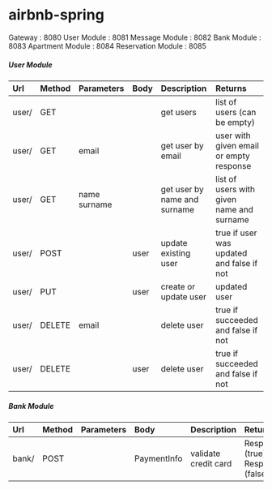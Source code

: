 # airbnb-spring

Gateway : 8080
User Module : 8081
Message Module : 8082
Bank Module : 8083
Apartment Module : 8084
Reservation Module : 8085

##### User Module
| Url  | Method   | Parameters    | Body | Description                  | Returns                                   |
|:-----| ---------|:--------------|:-----|:-----------------------------|:------------------------------------------|
|user/ | GET      |               |      | get users                    | list of users (can be empty)              |
|user/ | GET      | email         |      | get user by email            | user with given email or empty response   |
|user/ | GET      | name surname  |      | get user by name and surname | list of users with given name and surname |
|user/ | POST     |               | user | update existing user         | true if user was updated and false if not |
|user/ | PUT      |               | user | create or update user        | updated user                              |
|user/ | DELETE   | email         |      | delete user                  | true if succeeded and false if not        |
|user/ | DELETE   |               | user | delete user                  | true if succeeded and false if not        |

##### Bank Module 
| Url  | Method   | Parameters    | Body        | Description                  | Returns                                     |
|:-----| ---------|:--------------|:------------|:-----------------------------|:--------------------------------------------|
|bank/ | POST     |               | PaymentInfo | validate credit card         | Response.200 (true) or Response.402 (false) |
